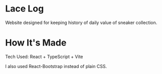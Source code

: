 # Lace Log

Website designed for keeping history of daily value of sneaker collection.

# How It's Made

Tech Used: React + TypeScript + Vite

I also used React-Bootstrap instead of plain CSS.
